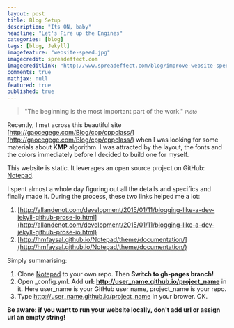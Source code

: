 ```yaml
---
layout: post
title: Blog Setup
description: "Its ON, baby"
headline: "Let's Fire up the Engines"
categories: [blog]
tags: [blog, Jekyll]
imagefeature: "website-speed.jpg"
imagecredit: spreadeffect.com
imagecreditlink: "http://www.spreadeffect.com/blog/improve-website-speed/"
comments: true
mathjax: null
featured: true
published: true
---
```


>&quot;The beginning is the most important part of the work.&quot;
><small><cite title="Plato">Plato</cite></small>

Recently, I met across this beautiful site [http://gaocegege.com/Blog/cpp/cppclass/](http://gaocegege.com/Blog/cpp/cppclass/) when I was looking for some materials about **KMP** algorithm. 
I was attracted by the layout, the fonts and the colors immediately before I decided to build one for myself.

This website is static. It leverages an open source project on GitHub: [Notepad](https://github.com/hmfaysal/Notepad).

I spent almost a whole day figuring out all the details and specifics and finally made it. During the process, these two links helped me a lot:

1. [http://allandenot.com/development/2015/01/11/blogging-like-a-dev-jekyll-github-prose-io.html](http://allandenot.com/development/2015/01/11/blogging-like-a-dev-jekyll-github-prose-io.html)
1. [http://hmfaysal.github.io/Notepad/theme/documentation/](http://hmfaysal.github.io/Notepad/theme/documentation/)

Simply summarising:

1. Clone [Notepad](https://github.com/hmfaysal/Notepad) to your own repo. Then **Switch to gh-pages branch!**
1. Open _config.yml. Add **url: http://user_name.github.io/project_name** in it. Here user_name is your GitHub user name, project_name is your repo.
1. Type http://user_name.github.io/project_name in your brower. OK.

**Be aware: if you want to run your website locally, don't add url or assign url an empty string!**